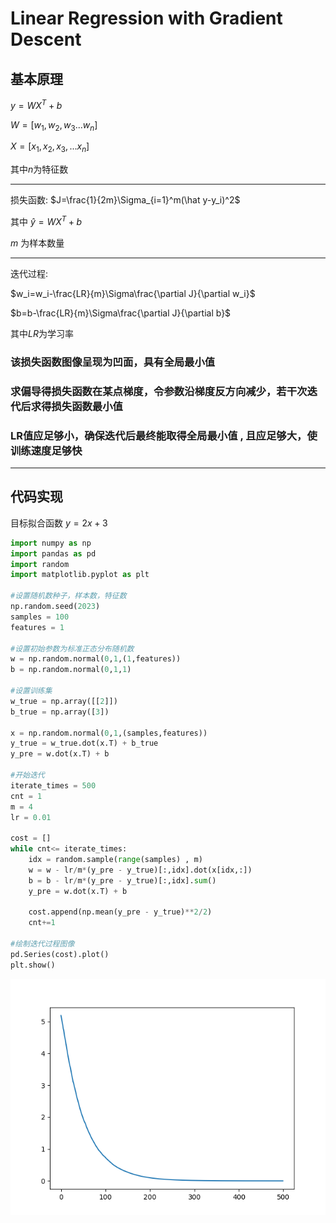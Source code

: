 # Linear Regression with Gradient Descent

## 基本原理

$y = WX^T + b$

$W = [w_1,w_2,w_3...w_n]$

$X = [x_1,x_2,x_3,...x_n]$

其中$n$为特征数

---

损失函数: $J=\frac{1}{2m}\Sigma_{i=1}^m(\hat y-y_i)^2$

其中
$\hat{y}=WX^T+b$

$m$
为样本数量

---

迭代过程:

$w_i=w_i-\frac{LR}{m}\Sigma\frac{\partial J}{\partial w_i}$

$b=b-\frac{LR}{m}\Sigma\frac{\partial J}{\partial b}$

其中$LR$为学习率

### 该损失函数图像呈现为凹面，具有全局最小值

### 求偏导得损失函数在某点梯度，令参数沿梯度反方向减少，若干次迭代后求得损失函数最小值

### LR值应足够小，确保迭代后最终能取得全局最小值 , 且应足够大，使训练速度足够快

---

## 代码实现

目标拟合函数 $y = 2x + 3$

```python
import numpy as np
import pandas as pd
import random
import matplotlib.pyplot as plt

#设置随机数种子，样本数，特征数
np.random.seed(2023)
samples = 100
features = 1

#设置初始参数为标准正态分布随机数
w = np.random.normal(0,1,(1,features)) 
b = np.random.normal(0,1,1) 

#设置训练集
w_true = np.array([[2]])
b_true = np.array([3])

x = np.random.normal(0,1,(samples,features))
y_true = w_true.dot(x.T) + b_true
y_pre = w.dot(x.T) + b

#开始迭代
iterate_times = 500
cnt = 1
m = 4
lr = 0.01

cost = []
while cnt<= iterate_times:
    idx = random.sample(range(samples) , m)
    w = w - lr/m*(y_pre - y_true)[:,idx].dot(x[idx,:]) 
    b = b - lr/m*(y_pre - y_true)[:,idx].sum()
    y_pre = w.dot(x.T) + b

    cost.append(np.mean(y_pre - y_true)**2/2)
    cnt+=1

#绘制迭代过程图像
pd.Series(cost).plot()
plt.show()
```

![pic](learning_curve.png)